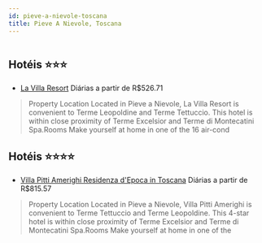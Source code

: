 ```yaml
---
id: pieve-a-nievole-toscana
title: Pieve A Nievole, Toscana
---
```


<center><img src="https://assets.cosmos-data.com/1/608d982a79df76014493623b3496893b-330122.jpg" alt="" /></center>


## Hotéis ⭐️⭐️⭐️

-    [La Villa Resort](https://www.hurb.com/aud/https://www.hurb.com/hoteis/pieve-a-nievole/la-villa-resort-JNP-JP721507?cmp=18055) Diárias a partir de R$526.71
   > Property Location Located in Pieve a Nievole, La Villa Resort is convenient to Terme Leopoldine and Terme Tettuccio. This hotel is within close proximity of Terme Excelsior and Terme di Montecatini Spa.Rooms Make yourself at home in one of the 16 air-cond

## Hotéis ⭐️⭐️⭐️⭐️

-    [Villa Pitti Amerighi Residenza d'Epoca in Toscana](https://www.hurb.com/aud/https://www.hurb.com/hoteis/pieve-a-nievole/villa-pitti-amerighi-residenza-d-epoca-in-toscana-JNP-JP503924?cmp=18055) Diárias a partir de R$815.57
   > Property Location Located in Pieve a Nievole, Villa Pitti Amerighi is convenient to Terme Tettuccio and Terme Leopoldine. This 4-star hotel is within close proximity of Terme Excelsior and Terme di Montecatini Spa.Rooms Make yourself at home in one of the
